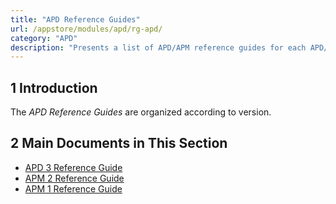 ```yaml
---
title: "APD Reference Guides"
url: /appstore/modules/apd/rg-apd/
category: "APD"
description: "Presents a list of APD/APM reference guides for each APD/APM version."
---
```


## 1 Introduction

The *APD Reference Guides* are organized according to version.

## 2 Main Documents in This Section

* [APD 3 Reference Guide](/appstore/modules/apd/rg-three-apd/)
* [APM 2 Reference Guide](/appstore/modules/apd/rg-two-apm/)
* [APM 1 Reference Guide](/appstore/modules/apd/rg-one-apm/)
